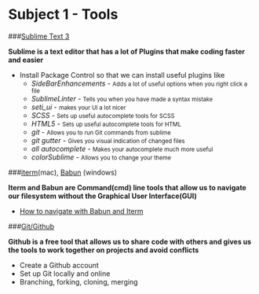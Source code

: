 # Subject 1 - Tools

###[Sublime Text 3](https://www.sublimetext.com/3)

**Sublime is a text editor that has a lot of Plugins that make coding faster and easier**

* Install Package Control so that we can install useful plugins like
	* *SideBarEnhancements* - <small>Adds a lot of useful options when you right click a file</small>
	* *SublimeLinter* - <small>Tells you when you have made a syntax mistake</small>
	* *seti_ui* - <small>makes your UI a lot nicer</small>
	* *SCSS* - <small>Sets up useful autocomplete tools for SCSS</small>
	* *HTML5* - <small>Sets up useful autocomplete tools for HTML</small>
	* *git* - <small>Allows you to run Git commands from sublime</small>
	* *git gutter* - <small>Gives you visual indication of changed files</small>
	* *all autocomplete* - <small>Makes your autocomplete much more useful</small>
	* *colorSublime* - <small>Allows you to change your theme</small>


###[iterm](https://www.iterm2.com/)(mac), [Babun](http://babun.github.io/faq.html) (windows)

**Iterm and Babun are Command(cmd) line tools that allow us to navigate our filesystem without the Graphical User Interface(GUI)**

* [How to navigate with Babun and Iterm](https://www.git-tower.com/blog/command-line-cheat-sheet/)
	<!-- * [Windows cmd line](http://simplyadvanced.net/blog/cheat-sheet-for-windows-command-prompt/) -->


###[Git/Github](https://github.com/)

**Github is a free tool that allows us to share code with others and gives us the tools to work together on projects and avoid conflicts**

* Create a Github account
* Set up Git locally and online
* Branching, forking, cloning, merging
